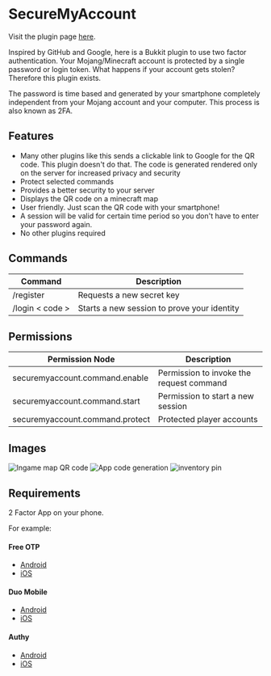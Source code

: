 # SecureMyAccount

Visit the plugin page [here](https://dev.bukkit.org/bukkit-plugins/securemyaccount/).

Inspired by GitHub and Google, here is a Bukkit plugin to use two factor authentication. Your Mojang/Minecraft
account is protected by a single password or login token. What happens if your account gets stolen? Therefore this
plugin exists.

The password is time based and generated by your smartphone completely independent from your Mojang account and your
computer. This process is also known as 2FA.


## Features

* Many other plugins like this sends a clickable link to Google for the QR code. This plugin doesn't do that. 
The code is generated rendered only on the server for increased privacy and security
* Protect selected commands
* Provides a better security to your server
* Displays the QR code on a minecraft map
* User friendly. Just scan the QR code with your smartphone!
* A session will be valid for certain time period so you don't have to enter your password again.
* No other plugins required

## Commands
Command |  Description
----------------|--------------
/register | Requests a new secret key
/login < code > | Starts a new session to prove your identity

## Permissions
Permission Node |  Description
----------------|--------------
securemyaccount.command.enable | Permission to invoke the request command
securemyaccount.command.start | Permission to start a new session
securemyaccount.command.protect | Protected player accounts

## Images

![Ingame map QR code](https://i.imgur.com/9YuekuKl.png)
![App code generation](https://i.imgur.com/HWNR8SK.png)
![inventory pin](https://i.imgur.com/JCmmMPOm.png)

## Requirements

2 Factor App on your phone.

For example:

#### Free OTP
* [Android](https://play.google.com/store/apps/details?id=org.fedorahosted.freeotp)
* [iOS](https://itunes.apple.com/us/app/freeotp-authenticator/id872559395)

#### Duo Mobile
* [Android](https://play.google.com/store/apps/details?id=com.duosecurity.duomobile)
* [iOS](https://itunes.apple.com/de/app/id422663827)

#### Authy
* [Android](https://play.google.com/store/apps/details?id=com.authy.authy)
* [iOS](https://itunes.apple.com/de/app/id494168017)

